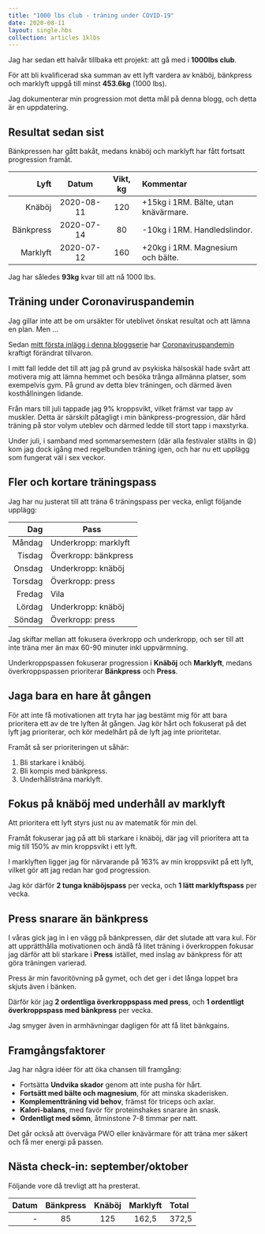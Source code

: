 ```yaml
---
title: "1000 lbs club - träning under COVID-19"
date: 2020-08-11
layout: single.hbs
collection: articles 1klbs
---
```


Jag har sedan ett halvår tillbaka ett projekt: att gå med i **1000lbs club**.

För att bli kvalificerad ska summan av ett lyft vardera av knäböj, bänkpress och
marklyft uppgå till minst **453.6kg** (1000 lbs).

Jag dokumenterar min progression mot detta mål på denna blogg, och detta är en
uppdatering.

## Resultat sedan sist

Bänkpressen har gått bakåt, medans knäböj och marklyft har fått fortsatt
progression framåt.

|      Lyft |   Datum    | Vikt, kg | Kommentar                            |
| --------: | :--------: | :------: | :----------------------------------- |
|    Knäböj | 2020-08-11 |   120    | +15kg i 1RM. Bälte, utan knävärmare. |
| Bänkpress | 2020-07-14 |    80    | -10kg i 1RM. Handledslindor.         |
|  Marklyft | 2020-07-12 |   160    | +20kg i 1RM. Magnesium och bälte.    |

Jag har således **93kg** kvar till att nå 1000 lbs.

## Träning under Coronaviruspandemin

Jag gillar inte att be om ursäkter för uteblivet önskat resultat och att lämna
en plan. Men ...

Sedan [mitt första inlägg i denna bloggserie](../1000lbs) har
[Coronaviruspandemin](https://sv.wikipedia.org/wiki/Coronaviruspandemin_2019%E2%80%932020)
kraftigt förändrat tillvaron.

I mitt fall ledde det till att jag på grund av psykiska hälsoskäl hade svårt att
motivera mig att lämna hemmet och besöka trånga allmänna platser, som exempelvis
gym. På grund av detta blev träningen, och därmed även kosthållningen lidande.

Från mars till juli tappade jag 9% kroppsvikt, vilket främst var tapp av
muskler. Detta är särskilt påtagligt i min bänkpress-progression, där hård
träning på stor volym uteblev och därmed ledde till stort tapp i maxstyrka.

Under juli, i samband med sommarsemestern (där alla festivaler ställts in 😩)
kom jag dock igång med regelbunden träning igen, och har nu ett upplägg som fungerat väl i
sex veckor.

## Fler och kortare träningspass

Jag har nu justerat till att träna 6 träningspass per vecka, enligt följande
upplägg:

|     Dag | Pass                 |
| ------: | -------------------- |
|  Måndag | Underkropp: marklyft |
|  Tisdag | Överkropp: bänkpress |
|  Onsdag | Underkropp: knäböj   |
| Torsdag | Överkropp: press     |
|  Fredag | Vila                 |
|  Lördag | Underkropp: knäböj   |
|  Söndag | Överkropp: press     |

Jag skiftar mellan att fokusera överkropp och underkropp, och ser till att inte träna mer
än max 60-90 minuter inkl uppvärmning.

Underkroppspassen fokuserar progression i **Knäböj** och **Marklyft**, medans
överkroppspassen prioriterar **Bänkpress** och **Press**.

## Jaga bara en hare åt gången

För att inte få motivationen att tryta har jag bestämt mig för att bara
prioritera ett av de tre lyften åt gången. Jag kör hårt och fokuserat på det
lyft jag prioriterar, och kör medelhårt på de lyft jag inte prioritetar.

Framåt så ser prioriteringen ut såhär:

1. Bli starkare i knäböj.
2. Bli kompis med bänkpress.
3. Underhållsträna marklyft.

## Fokus på knäböj med underhåll av marklyft

Att prioritera ett lyft styrs just nu av matematik för min del.

Framåt fokuserar jag på att bli starkare i knäböj, där jag vill prioritera att
ta mig till 150% av min kroppsvikt i ett lyft.

I marklyften ligger jag för närvarande på 163% av min kroppsvikt på ett lyft,
vilket gör att jag redan har god progression.

Jag kör därför **2 tunga knäböjspass** per vecka, och **1 lätt marklyftspass**
per vecka.

## Press snarare än bänkpress

I våras gick jag in i en vägg på bänkpressen, där det slutade att vara kul. För
att upprätthålla motivationen och ändå få litet träning i överkroppen fokusar
jag därför att bli starkare i **Press** istället, med inslag av bänkpress för
att göra träningen varierad.

Press är min favoritövning på gymet, och det ger i det långa loppet bra skjuts
även i bänken.

Därför kör jag **2 ordentliga överkroppspass med press**, och **1 ordentligt
överkroppspass med bänkpress** per vecka.

Jag smyger även in armhävningar dagligen för att få litet bänkgains.

## Framgångsfaktorer

Jag har några idéer för att öka chansen till framgång:

- Fortsätta **Undvika skador** genom att inte pusha för hårt.
- **Fortsätt med bälte och magnesium**, för att minska skaderisken.
- **Komplementträning vid behov**, främst för triceps och axlar.
- **Kalori-balans**, med favör för proteinshakes snarare än snask.
- **Ordentligt med sömn**, åtminstone 7-8 timmar per natt.

Det går också att överväga PWO eller knävärmare för att träna mer säkert och få mer energi på passen.

## Nästa check-in: september/oktober

Följande vore då trevligt att ha presterat.

| Datum | Bänkpress | Knäböj | Marklyft | Total |
| ----: | :-------: | :----: | :------: | :---- |
|     - |    85     |  125   |  162,5   | 372,5 |

[1]: https://www.styrkelabbet.se/app/
[2]: https://sv.wikipedia.org/wiki/Styrkelyft
[3]: https://sv.wikipedia.org/wiki/Milit%C3%A4rpress
[4]: https://www.omnicalculator.com/health/navy-body-fat
